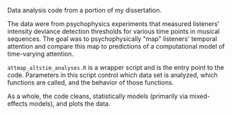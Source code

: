 Data analysis code from a portion of my dissertation. 

The data were from psychophysics experiments that measured listeners' intensity deviance detection thresholds for various time points in musical sequences. The goal was to psychophysically "map" listeners' temporal attention and compare this map to predictions of a computational model of time-varying attention.

`attmap_altstim_analyses.R` is a wrapper script and is the entry point to the code. Parameters in this script control which data set is analyzed, which functions are called, and the behavior of those functions. 

As a whole, the code cleans, statistically models (primarily via mixed-effects models), and plots the data.
